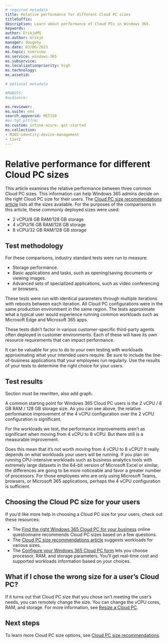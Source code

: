 ```yaml
---
# required metadata
title: Relative performance for different Cloud PC sizes
titleSuffix:
description: Learn about performance of Cloud PCs in Windows 365.
keywords:
author: ErikjeMS  
ms.author: erikje
manager: dougeby
ms.date: 03/06/2023
ms.topic: overview
ms.service: windows-365
ms.subservice:
ms.localizationpriority: high
ms.technology:
ms.assetid: 

# optional metadata

#ROBOTS:
#audience:

ms.reviewer: 
ms.suite: ems
search.appverid: MET150
#ms.tgt_pltfrm:
ms.custom: intune-azure; get-started
ms.collection:
- M365-identity-device-management
- tier2
---
```


# Relative performance for different Cloud PC sizes

This article examines the relative performance between three common Cloud PC sizes. This information can help Windows 365 admins decide on the right Cloud PC size for their users.
The [Cloud PC size recommendations article](cloud-pc-size-recommendations.md) lists all the sizes available. For the purposes of the comparisons in this article, these commonly deployed sizes were used:

- 2 vCPU/8 GB RAM/128 GB storage
- 4 vCPU/16 GB RAM/128 GB storage
- 8 vCPU/32 GB RAM/128 GB storage

## Test methodology

For these comparisons, industry standard tests were run to measure:

- Storage performance.
- Basic applications and tasks, such as opening/saving documents or viewing images.
- Advanced sets of specialized applications, such as video conferencing or browsers.

These tests were run with identical parameters through multiple iterations with reboots between each iteration. All Cloud PC configurations were in the same production environment in the same region. The tests approximate what a typical user would experience running common workloads such as Microsoft Edge and Microsoft 365 apps.

These tests didn’t factor in various customer-specific third-party agents often deployed in customer environments. Each of these will have its own resource requirements that can impact performance.

It can be valuable for you to do to your own testing with workloads approximating what your intended users require. Be sure to include the line-of-business applications that your employees run regularly. Use the results of your tests to determine the right choice for your users.

## Test results

Section must be rewritten, also add graph.

A common starting point for Windows 365 Cloud PC users is the 2 vCPU / 8 GB RAM / 128 GB storage size. As you can see above, the relative performance improvement of the 4 vCPU configuration over the 2 vCPU configuration is significant.

For the workloads we test, the performance improvements aren’t as significant when moving from 4 vCPU to 8 vCPU. But there still is a measurable improvement.

Does this mean that it’s not worth moving from 4 vCPU to 8 vCPU?  It really depends on what workloads your users will be running. If you plan on running CPU-intensive workloads such as business analytics tools with extremely large datasets in the 64-bit version of Microsoft Excel or similar, the differences are going to be more noticeable and favor a greater number of processors. For those employees who are only using Microsoft Teams, browsers, or Microsoft 365 applications, perhaps the 4 vCPU configuration is sufficient.

## Choosing the Cloud PC size for your users

If you’d like more help in choosing a Cloud PC size for your users, check out these resources:

- The [Find the right Windows 365 Cloud PC for your business]( https://www.microsoft.com/en-us/windows-365/cloud-pc-chooser?) online questionnaire recommends Cloud PC sizes based on a few questions.
- The [Cloud PC size recommendations article](cloud-pc-size-recommendations.md) suggests workloads for various sizes.
- The [Configure your Windows 365 Cloud PC form]( https://www.microsoft.com/en-us/windows-365/enterprise/configure?sku=CFQ7TTC0HHS9%2F0012) lets you choose processor, RAM, and storage parameters. You’ll get real-time cost and supported workloads information based on your choices.

## What if I chose the wrong size for a user’s Cloud PC?

If it turns out that Cloud PC size that you chose isn’t meeting the user’s needs, you can remotely change the size. You can change the vCPU cores, RAM, and storage. For more information, see [Resize a Cloud PC](resize-cloud-pc.md).

## Next steps

To learn more Cloud PC size options, see [Cloud PC size recommendations](cloud-pc-size-recommendations.md).
